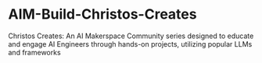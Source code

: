 # AIM-Build-Christos-Creates
Christos Creates: An AI Makerspace Community series designed to educate and engage AI Engineers through hands-on projects, utilizing popular LLMs and frameworks
